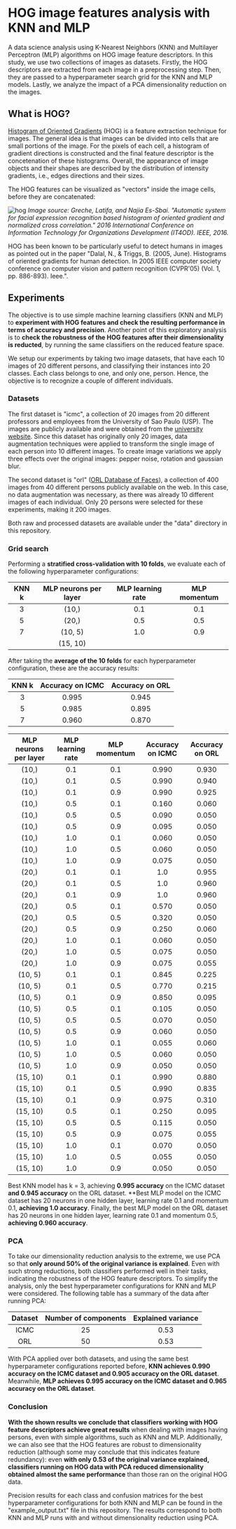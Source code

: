 # HOG image features analysis with KNN and MLP
A data science analysis using K-Nearest Neighbors (KNN) and Multilayer Perceptron (MLP) algorithms on HOG image feature descriptors. In this study, we use two collections of images as datasets. Firstly, the HOG descriptors are extracted from each image in a preprocessing step. Then, they are passed to a hyperparameter search grid for the KNN and MLP models. Lastly, we analyze the impact of a PCA dimensionality reduction on the images.

## What is HOG?
[Histogram of Oriented Gradients] (HOG) is a feature extraction technique for images. The general idea is that images can be divided into cells that are small portions of the image. For the pixels of each cell, a histogram of gradient directions is constructed and the final feature descriptor is the concetenation of these histograms. Overall, the appearance of image objects and their shapes are described by the distribution of intensity gradients, i.e., edges directions and their sizes.

The HOG features can be visualized as "vectors" inside the image cells, before they are concatenated:

![hog](https://user-images.githubusercontent.com/33037020/176983585-9c7efeb6-cd62-4c86-b533-9334f01972e9.png)
*Image source: Greche, Latifa, and Najia Es-Sbai. "Automatic system for facial expression recognition based histogram of oriented gradient and normalized cross correlation." 2016 International Conference on Information Technology for Organizations Development (IT4OD). IEEE, 2016.*

HOG has been known to be particularly useful to detect humans in images as pointed out in the paper "Dalal, N., & Triggs, B. (2005, June). Histograms of oriented gradients for human detection. In 2005 IEEE computer society conference on computer vision and pattern recognition (CVPR'05) (Vol. 1, pp. 886-893). Ieee.".

## Experiments
The objective is to use simple machine learning classifiers (KNN and MLP) to **experiment with HOG features and check the resulting performance in terms of accuracy and precision**. Another point of this exploratory analysis is to **check the robustness of the HOG features after their dimensionality is reducted**, by running the same classifiers on the reduced feature space.

We setup our experiments by taking two image datasets, that have each 10 images of 20 different persons, and classifying their instances into 20 classes. Each class belongs to one, and only one, person. Hence, the objective is to recognize a couple of different individuals.

### Datasets
The first dataset is "icmc", a collection of 20 images from 20 different professors and employees from the University of Sao Paulo (USP). The images are publicly available and were obtained from the [university website]. Since this dataset has originally only 20 images, data augmentation techniques were applied to transform the single image of each person into 10 different images. To create image variations we apply three effects over the original images: pepper noise, rotation and gaussian blur. 

The second dataset is "orl" ([ORL Database of Faces]), a collection of 400 images from 40 different persons publicly available on the web. In this case, no data augmentation was necessary, as there was already 10 different images of each individual. Only 20 persons were selected for these experiments, making it 200 images.

Both raw and processed datasets are available under the "data" directory in this repository.

### Grid search
Performing a **stratified cross-validation with 10 folds**, we evaluate each of the following hyperparameter configurations:

| KNN k | MLP neurons per layer | MLP learning rate | MLP momentum |
|:---:|:---------------------:|:-----------------:|:------------:|
| 3 | (10,) | 0.1 | 0.1 |
| 5 | (20,) | 0.5 | 0.5 |
| 7 | (10, 5) | 1.0 | 0.9 |
| | (15, 10) | |

After taking the **average of the 10 folds** for each hyperparameter configuration, these are the accuracy results:

| KNN k | Accuracy on ICMC | Accuracy on ORL |
|:-----:|:----------------:|:---------------:|
| 3 | 0.995 | 0.945 |
| 5 | 0.985 | 0.895 |
| 7 | 0.960 | 0.870 |

| MLP neurons per layer | MLP learning rate | MLP momentum | Accuracy on ICMC | Accuracy on ORL |
|:---------------------:|:-----------------:|:------------:|:----------------:|:---------------:|
| (10,) | 0.1 | 0.1 | 0.990 | 0.930 |
| (10,) | 0.1 | 0.5 | 0.990 | 0.940 |
| (10,) | 0.1 | 0.9 | 0.990 | 0.925 |
| (10,) | 0.5 | 0.1 | 0.160 | 0.060 |
| (10,) | 0.5 | 0.5 | 0.090 | 0.050 |
| (10,) | 0.5 | 0.9 | 0.095 | 0.050 |
| (10,) | 1.0 | 0.1 | 0.060 | 0.050 |
| (10,) | 1.0 | 0.5 | 0.060 | 0.050 |
| (10,) | 1.0 | 0.9 | 0.075 | 0.050 |
| (20,) | 0.1 | 0.1 | 1.0 | 0.955 |
| (20,) | 0.1 | 0.5 | 1.0 | 0.960 |
| (20,) | 0.1 | 0.9 | 1.0 | 0.960 |
| (20,) | 0.5 | 0.1 | 0.570 | 0.050 |
| (20,) | 0.5 | 0.5 | 0.320 | 0.050 |
| (20,) | 0.5 | 0.9 | 0.250 | 0.060 |
| (20,) | 1.0 | 0.1 | 0.060 | 0.050 |
| (20,) | 1.0 | 0.5 | 0.075 | 0.050 |
| (20,) | 1.0 | 0.9 | 0.075 | 0.055 |
| (10, 5) | 0.1 | 0.1 | 0.845 | 0.225 |
| (10, 5) | 0.1 | 0.5 | 0.770 | 0.215 |
| (10, 5) | 0.1 | 0.9 | 0.850 | 0.095 |
| (10, 5) | 0.5 | 0.1 | 0.105 | 0.050 |
| (10, 5) | 0.5 | 0.5 | 0.070 | 0.050 |
| (10, 5) | 0.5 | 0.9 | 0.060 | 0.050 |
| (10, 5) | 1.0 | 0.1 | 0.055 | 0.060 |
| (10, 5) | 1.0 | 0.5 | 0.060 | 0.050 |
| (10, 5) | 1.0 | 0.9 | 0.050 | 0.050 |
| (15, 10) | 0.1 | 0.1 | 0.990 | 0.880 |
| (15, 10) | 0.1 | 0.5 | 0.990 | 0.835 |
| (15, 10) | 0.1 | 0.9 | 0.975 | 0.310 |
| (15, 10) | 0.5 | 0.1 | 0.250 | 0.095 |
| (15, 10) | 0.5 | 0.5 | 0.115 | 0.050 |
| (15, 10) | 0.5 | 0.9 | 0.075 | 0.055 |
| (15, 10) | 1.0 | 0.1 | 0.070 | 0.050 |
| (15, 10) | 1.0 | 0.5 | 0.055 | 0.050 |
| (15, 10) | 1.0 | 0.9 | 0.050 | 0.050 |

Best KNN model has k = 3, achieving **0.995 accuracy** on the ICMC dataset **and 0.945 accuracy** on the ORL dataset. **Best MLP model on the ICMC dataset has 20 neurons in one hidden layer, learning rate 0.1 and momentum 0.1, **achieving 1.0 accuracy**. Finally, the best MLP model on the ORL dataset has 20 neurons in one hidden layer, learning rate 0.1 and momentum 0.5, **achieving 0.960 accuracy**.

### PCA
To take our dimensionality reduction analysis to the extreme, we use PCA so that **only around 50% of the original variance is explained**. Even with such strong reductions, both classifiers performed well in their tasks, indicating the robustness of the HOG feature descriptors. To simplify the analysis, only the best hyperparameter configurations for KNN and MLP were considered. The following table has a summary of the data after running PCA:

| Dataset | Number of components | Explained variance |
|:-------:|:--------------------:|:------------------:|
| ICMC | 25 | 0.53 |
| ORL | 50 | 0.53 |

With PCA applied over both datasets, and using the same best hyperparameter configurations reported before, **KNN achieves 0.990 accuracy on the ICMC dataset and 0.905 accuracy on the ORL dataset**. Meanwhile, **MLP achieves 0.995 accuracy on the ICMC dataset and 0.965 accuracy on the ORL dataset**.

### Conclusion

**With the shown results we conclude that classifiers working with HOG feature descriptors achieve great results** when dealing with images having persons, even with simple algorithms, such as KNN and MLP. Additionally, we can also see that the HOG features are robust to dimensionality reduction (although some may conclude that this indicates feature redundancy): even **with only 0.53 of the original variance explained, classifiers running on HOG data with PCA reduced dimensionality obtained almost the same performance** than those ran on the original HOG data.

Precision results for each class and confusion matrices for the best hyperparameter configurations for both KNN and MLP can be found in the "example_output.txt" file in this repository. The results correspond to both KNN and MLP runs with and without dimensionality reduction using PCA.

[//]: #
[Histogram of Oriented Gradients]: https://en.wikipedia.org/wiki/Histogram_of_oriented_gradients
[university website]: https://icmc.usp.br/pessoas
[ORL Database of Faces]: https://www.kaggle.com/datasets/tavarez/the-orl-database-for-training-and-testing

